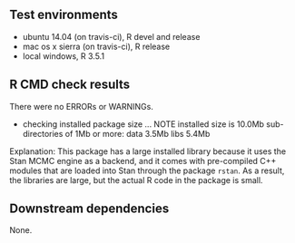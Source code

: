 ## Test environments
* ubuntu 14.04 (on travis-ci), R devel and release
* mac os x sierra (on travis-ci), R release
* local windows, R 3.5.1

## R CMD check results
There were no ERRORs or WARNINGs. 

* checking installed package size ... NOTE
  installed size is 10.0Mb
  sub-directories of 1Mb or more:
    data   3.5Mb
    libs   5.4Mb
    
Explanation: This package has a large installed library because it uses the Stan MCMC engine as a backend, and it comes with pre-compiled C++ modules that are loaded into Stan through the package `rstan`. As a result, the libraries are large, but the actual R code in the package is small. 


## Downstream dependencies
None.